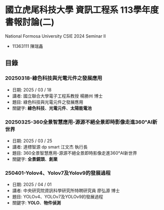 # 國立虎尾科技大學 資訊工程系 113學年度 書報討論(二)
National Formosa University CSIE 2024 Seminar II
* 11363111 陳瑞鑫

## 目錄
### 20250318-綠色科技與光電元件之發展應用
* 日期: 2025 / 03 / 18
* 講者: 國立聯合大學電子工程系教授 楊勝州 博士
* 題目: 綠色科技與光電元件之發展應用
* 關鍵字: **綠色科技**、**光電元件**、**太陽能電池**

### 20250325-360全景智慧應用-源源不絕全景即時影像走進360°AI新世界
* 日期: 2025 / 03 / 25
* 講者: 達標智源 dp smart 江文杰 執行長
* 題目: 360全景智慧應用-源源不絕全景即時影像走進360°AI新世界
* 關鍵字: **全景鏡頭**、**創業**

### 250401-Yolov4、Yolov7及Yolov9的發展過程
* 日期: 2025 / 04 / 01
* 講者: 中央研究院資訊科學研究所特聘研究員 廖弘源 博士
* 題目: YOLOv4、YOLOv7及YOLOv9的發展過程
* 關鍵字: **YOLO**、**物件偵測**
